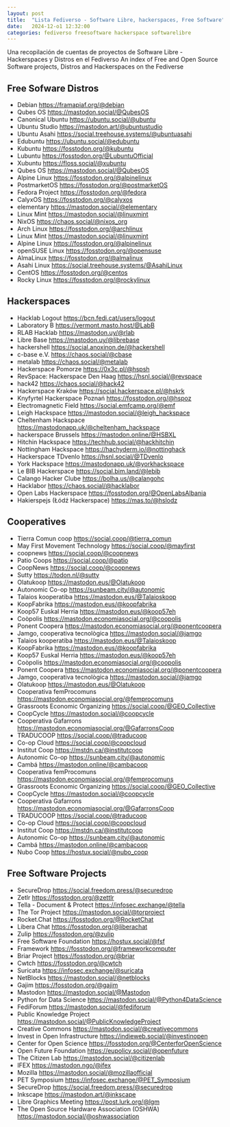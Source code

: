 ```yaml
---
layout: post
title:  "Lista Fediverso - Software Libre, hackerspaces, Free Software"
date:   2024-12-o1 12:32:00
categories: fediverso freesoftware hackerspace softwarelibre
---
```


Una recopilación de cuentas de proyectos de Software Libre - Hackerspaces y Distros en el Fediverso
An index of Free and Open Source Software projects, Distros and Hackerspaces on the Fediverse

## Free Sofware Distros

* Debian https://framapiaf.org/@debian
* Qubes OS https://mastodon.social/@QubesOS
* Canonical Ubuntu https://ubuntu.social/@ubuntu
* Ubuntu Studio https://mastodon.art/@ubuntustudio
* Ubuntu Asahi https://social.treehouse.systems/@ubuntuasahi
* Edubuntu https://ubuntu.social/@edubuntu
* Kubuntu https://fosstodon.org/@kubuntu
* Lubuntu https://fosstodon.org/@LubuntuOfficial
* Xubuntu https://floss.social/@xubuntu
* Qubes OS https://mastodon.social/@QubesOS
* Alpine Linux https://fosstodon.org/@alpinelinux
* PostmarketOS https://fosstodon.org/@postmarketOS
* Fedora Project https://fosstodon.org/@fedora
* CalyxOS https://fosstodon.org/@calyxos
* elementary https://mastodon.social/@elementary
* Linux Mint https://mastodon.social/@linuxmint
* NixOS https://chaos.social/@nixos_org
* Arch Linux https://fosstodon.org/@archlinux
* Linux Mint https://mastodon.social/@linuxmint
* Alpine Linux https://fosstodon.org/@alpinelinux
* openSUSE Linux https://fosstodon.org/@opensuse
* AlmaLinux https://fosstodon.org/@almalinux
* Asahi Linux https://social.treehouse.systems/@AsahiLinux
* CentOS https://fosstodon.org/@centos
* Rocky Linux https://fosstodon.org/@rockylinux
  
## Hackerspaces

* Hacklab Logout https://bcn.fedi.cat/users/logout
* Laboratory B https://vermont.masto.host/@LabB
* RLAB Hacklab https://mastodon.uy/@rlab
* Libre Base https://mastodon.uy/@librebase
* hackershell https://social.anoxinon.de/@hackershell
* c-base e.V. https://chaos.social/@cbase
* metalab https://chaos.social/@metalab
* Hackerspace Pomorze https://0x3c.pl/@hspsh
* RevSpace: Hackerspace Den Haag https://hsnl.social/@revspace
* hack42 https://chaos.social/@hack42
* Hackerspace Kraków https://social.hackerspace.pl/@hskrk
* Knyfyrtel Hackerspace Poznań https://fosstodon.org/@hspoz
* Electromagnetic Field https://social.emfcamp.org/@emf
* Leigh Hackspace https://mastodon.social/@leigh_hackspace
* Cheltenham Hackspace https://mastodonapp.uk/@cheltenham_hackspace
* hackerspace Brussels https://mastodon.online/@HSBXL
* Hitchin Hackspace https://techhub.social/@hackhitchin
* Nottingham Hackspace https://hachyderm.io/@nottinghack
* Hackerspace TDvenlo https://hsnl.social/@TDvenlo
* York Hackspace https://mastodonapp.uk/@yorkhackspace
* Le BIB Hackerspace https://social.bim.land/@lebib
* Calango Hacker Clube https://bolha.us/@calangohc
* Hacklabor https://chaos.social/@hacklabor
* Open Labs Hackerspace https://fosstodon.org/@OpenLabsAlbania
* Hakierspejs (Łódź Hackerspace) https://mas.to/@hslodz

## Cooperatives


* Tierra Comun coop https://social.coop/@tierra_comun
* May First Movement Technology https://social.coop/@mayfirst
* coopnews https://social.coop/@coopnews
* Patio Coops https://social.coop/@patio
* CoopNews https://social.coop/@coopnews
* Sutty https://todon.nl/@sutty
* Olatukoop https://mastodon.eus/@Olatukoop
* Autonomic Co-op https://sunbeam.city/@autonomic
* Talaios kooperatiba https://mastodon.eus/@Talaioskoop
* KoopFabrika https://mastodon.eus/@koopfabrika
* Koop57 Euskal Herria https://mastodon.eus/@koop57eh
* Coòpolis https://mastodon.economiasocial.org/@coopolis
* Ponent Coopera https://mastodon.economiasocial.org/@ponentcoopera
* Jamgo, cooperativa tecnològica https://mastodon.social/@jamgo
* Talaios kooperatiba https://mastodon.eus/@Talaioskoop
* KoopFabrika https://mastodon.eus/@koopfabrika
* Koop57 Euskal Herria https://mastodon.eus/@koop57eh
* Coòpolis https://mastodon.economiasocial.org/@coopolis
* Ponent Coopera https://mastodon.economiasocial.org/@ponentcoopera
* Jamgo, cooperativa tecnològica https://mastodon.social/@jamgo
* Olatukoop https://mastodon.eus/@Olatukoop	
* Cooperativa femProcomuns https://mastodon.economiasocial.org/@femprocomuns
* Grassroots Economic Organizing https://social.coop/@GEO_Collective
* CoopCycle https://mastodon.social/@coopcycle
* Cooperativa Gafarrons https://mastodon.economiasocial.org/@GafarronsCoop 
* TRADUCOOP https://social.coop/@traducoop
* Co-op Cloud https://social.coop/@coopcloud
* Institut Coop https://mstdn.ca/@institutcoop
* Autonomic Co-op https://sunbeam.city/@autonomic
* Cambá https://mastodon.online/@cambacoop
* Cooperativa femProcomuns https://mastodon.economiasocial.org/@femprocomuns
* Grassroots Economic Organizing https://social.coop/@GEO_Collective
* CoopCycle https://mastodon.social/@coopcycle
* Cooperativa Gafarrons https://mastodon.economiasocial.org/@GafarronsCoop 
* TRADUCOOP https://social.coop/@traducoop
* Co-op Cloud https://social.coop/@coopcloud
* Institut Coop https://mstdn.ca/@institutcoop
* Autonomic Co-op https://sunbeam.city/@autonomic
* Cambá https://mastodon.online/@cambacoop
* Nubo Coop https://hostux.social/@nubo_coop

## Free Software Projects

* SecureDrop https://social.freedom.press/@securedrop
* Zetlr https://fosstodon.org/@zettlr
* Tella - Document & Protect https://infosec.exchange/@tella
* The Tor Project https://mastodon.social/@torproject
* Rocket.Chat https://fosstodon.org/@RocketChat
* Libera Chat https://fosstodon.org/@liberachat
* Zulip https://fosstodon.org/@zulip
* Free Software Foundation https://hostux.social/@fsf
* Framework https://fosstodon.org/@frameworkcomputer
* Briar Project https://fosstodon.org/@briar
* Cwtch https://fosstodon.org/@cwtch
* Suricata https://infosec.exchange/@suricata
* NetBlocks https://mastodon.social/@netblocks
* Gajim https://fosstodon.org/@gajim
* Mastodon https://mastodon.social/@Mastodon
* Python for Data Science https://mastodon.social/@Python4DataScience
* FediForum https://mastodon.social/@fediforum
* Public Knowledge Project https://mastodon.social/@PublicKnowledgeProject
* Creative Commons https://mastodon.social/@creativecommons
* Invest in Open Infrastructure https://indieweb.social/@investinopen
* Center for Open Science https://fosstodon.org/@CenterforOpenScience
* Open Future Foundation https://eupolicy.social/@openfuture
* The Citizen Lab https://mastodon.social/@citizenlab
* IFEX https://mastodon.ngo/@ifex
* Mozilla https://mastodon.social/@mozillaofficial
* PET Symposium https://infosec.exchange/@PET_Symposium
* SecureDrop https://social.freedom.press/@securedrop
* Inkscape https://mastodon.art/@inkscape
* Libre Graphics Meeting https://post.lurk.org/@lgm
* The Open Source Hardware Association (OSHWA) https://mastodon.social/@oshwassociation




